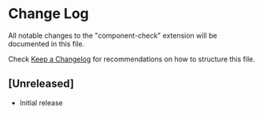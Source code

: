 # Change Log

All notable changes to the "component-check" extension will be documented in this file.

Check [Keep a Changelog](http://keepachangelog.com/) for recommendations on how to structure this file.

## [Unreleased]

- Initial release